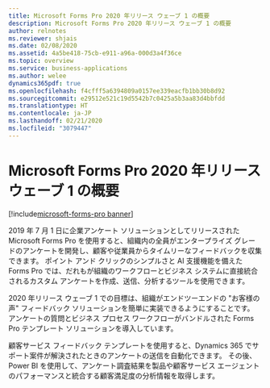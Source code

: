 ```yaml
---
title: Microsoft Forms Pro 2020 年リリース ウェーブ 1 の概要
description: Microsoft Forms Pro 2020 年リリース ウェーブ 1 の概要
author: relnotes
ms.reviewer: shjais
ms.date: 02/08/2020
ms.assetid: 4a5be418-75cb-e911-a96a-000d3a4f36ce
ms.topic: overview
ms.service: business-applications
ms.author: welee
dynamics365pdf: true
ms.openlocfilehash: f4cfff5a6394809a0157ee339eacfb1bb30b8d92
ms.sourcegitcommit: e29512e521c19d5542b7c0425a5b3aa83d4bbfdd
ms.translationtype: HT
ms.contentlocale: ja-JP
ms.lasthandoff: 02/21/2020
ms.locfileid: "3079447"
---
```

# <a name="overview-of-microsoft-forms-pro-2020-release-wave-1"></a>Microsoft Forms Pro 2020 年リリース ウェーブ 1 の概要
[!include[microsoft-forms-pro banner](../includes/microsoft-forms-pro.md)]

<!--overview start-->
2019 年 7 月 1 日に企業アンケート ソリューションとしてリリースされた Microsoft Forms Pro を使用すると、組織内の全員がエンタープライズ グレードのアンケートを開発し、顧客や従業員からタイムリーなフィードバックを収集できます。 ポイント アンド クリックのシンプルさと AI 支援機能を備えた Forms Pro では、だれもが組織のワークフローとビジネス システムに直接統合されるカスタム アンケートを作成、送信、分析するツールを使用できます。

2020 年リリース ウェーブ 1 での目標は、組織がエンドツーエンドの "お客様の声" フィードバック ソリューションを簡単に実装できるようにすることです。 アンケートの質問とビジネス プロセス ワークフローがバンドルされた Forms Pro テンプレート ソリューションを導入しています。 

顧客サービス フィードバック テンプレートを使用すると、Dynamics 365 でサポート案件が解決されたときのアンケートの送信を自動化できます。 その後、Power BI を使用して、アンケート調査結果を製品や顧客サービス エージェントのパフォーマンスと統合する顧客満足度の分析情報を取得します。
<!--overview end-->
